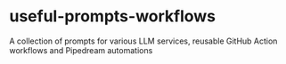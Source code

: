 # useful-prompts-workflows
A collection of prompts for various LLM services, reusable GitHub Action workflows and Pipedream automations
